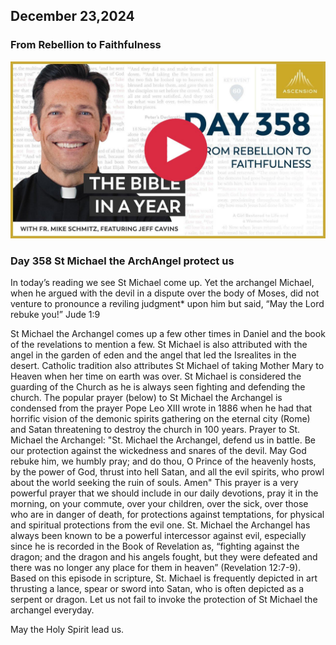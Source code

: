 ## December 23,2024

### From Rebellion to Faithfulness

[![From Rebellion to Faithfulness](https://raw.githubusercontent.com/linusjf/BIAY/main/December/jpgs/Day358.jpg)](https://youtu.be/QherEWxqLcc "From Rebellion to Faithfulness")

### Day 358  St Michael the ArchAngel protect us

In today’s reading we see St Michael come up.
Yet the archangel Michael, when he argued with the devil in a dispute over the body of Moses, did not venture to pronounce a reviling judgment\* upon him but said, “May the Lord rebuke you!” Jude 1:9

St Michael the Archangel comes up a few other times in Daniel and the book of the revelations to mention a few. St Michael is also attributed with the angel in the garden of eden and the angel that led the Isrealites in the desert. Catholic tradition also attributes St Michael of taking Mother Mary to Heaven when her time on earth was over.
St Michael is considered the guarding of the Church as he is always seen fighting and defending the church.
The popular prayer (below) to St Michael the Archangel is condensed from the prayer Pope Leo XIII wrote in 1886 when he had that horrific vision of the demonic spirits gathering on the eternal city (Rome) and Satan threatening to destroy the church in 100 years.
Prayer to St. Michael the Archangel:
"St. Michael the Archangel, defend us in battle. Be our protection against the wickedness and snares of the devil. May God rebuke him, we humbly pray; and do thou, O Prince of the heavenly hosts, by the power of God, thrust into hell Satan, and all the evil spirits, who prowl about the world seeking the ruin of souls. Amen"
This prayer is a very powerful prayer that we should include in our daily devotions, pray it in the morning, on your commute, over your children, over the sick, over those who are in danger of death, for protections against temptations, for physical and spiritual protections from the evil one.
St. Michael the Archangel has always been known to be a powerful intercessor against evil, especially since he is recorded in the Book of Revelation as, “fighting against the dragon; and the dragon and his angels fought, but they were defeated and there was no longer any place for them in heaven” (Revelation 12:7-9). Based on this episode in scripture, St. Michael is frequently depicted in art thrusting a lance, spear or sword into Satan, who is often depicted as a serpent or dragon.
Let us not fail to invoke the protection of St Michael the archangel everyday.

May the Holy Spirit lead us.

